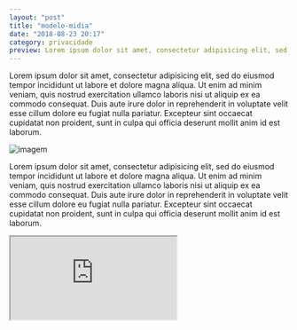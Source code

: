 ```yaml
---
layout: "post"
title: "modelo-midia"
date: "2018-08-23 20:17"
category: privacidade
preview: Lorem ipsum dolor sit amet, consectetur adipisicing elit, sed do eiusmod tempor incididunt ut labore et dolore magna aliqua. Ut enim 
---
```


Lorem ipsum dolor sit amet, consectetur adipisicing elit, sed do eiusmod tempor incididunt ut labore et dolore magna aliqua. Ut enim ad minim veniam, quis nostrud exercitation ullamco laboris nisi ut aliquip ex ea commodo consequat. Duis aute irure dolor in reprehenderit in voluptate velit esse cillum dolore eu fugiat nulla pariatur. Excepteur sint occaecat cupidatat non proident, sunt in culpa qui officia deserunt mollit anim id est laborum.

![imagem]({{site.Url}}/images/2018/08/Hummingbird_by_Shu_Le.jpg)

Lorem ipsum dolor sit amet, consectetur adipisicing elit, sed do eiusmod tempor incididunt ut labore et dolore magna aliqua. Ut enim ad minim veniam, quis nostrud exercitation ullamco laboris nisi ut aliquip ex ea commodo consequat. Duis aute irure dolor in reprehenderit in voluptate velit esse cillum dolore eu fugiat nulla pariatur. Excepteur sint occaecat cupidatat non proident, sunt in culpa qui officia deserunt mollit anim id est laborum.
<div class="embed-responsive embed-responsive-16by9">
  <iframe class="embed-responsive-item" src="https://www.youtube.com/embed/Bj-BQbEkIHY" allowfullscreen></iframe>
</div>
